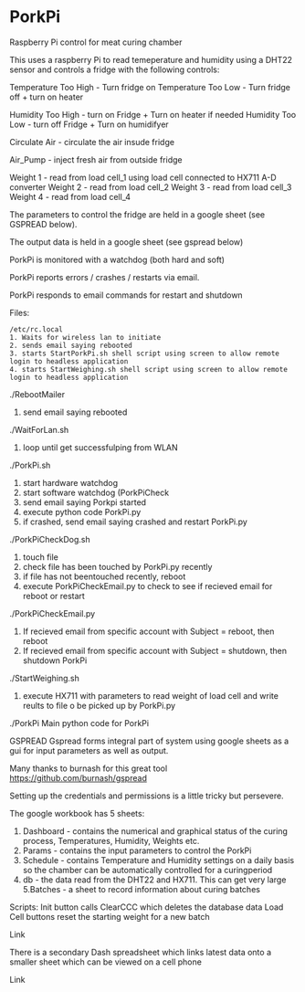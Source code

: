 # PorkPi
Raspberry Pi control for meat curing chamber

This uses a raspberry Pi to read temeperature and humidity using a DHT22 sensor and controls a fridge with the following controls:

  Temperature Too High - Turn fridge on
  Temperature Too Low - Turn fridge off + turn on heater
  
  Humidity Too High - turn on Fridge + Turn on heater if needed
  Humidity Too Low - turn off Fridge + Turn on humidifyer
  
  Circulate Air - circulate the air insude fridge
  
  Air_Pump - inject fresh air from outside fridge
  
  Weight 1 - read from load cell_1 using load cell connected to HX711 A-D converter 
  Weight 2 - read from load cell_2
  Weight 3 - read from load cell_3
  Weight 4 - read from load cell_4
  
  
  The parameters to control the fridge are held in a google sheet (see GSPREAD below).
  
  The output data is held in a google sheet (see gspread below)
  
  PorkPi is monitored with a watchdog (both hard and soft)
  
  PorkPi reports errors / crashes / restarts via email.
  
  PorkPi responds to email commands for restart and shutdown
  
  
  Files:
  
    /etc/rc.local
    1. Waits for wireless lan to initiate
    2. sends email saying rebooted
    3. starts StartPorkPi.sh shell script using screen to allow remote login to headless application
    4. starts StartWeighing.sh shell script using screen to allow remote login to headless application
   
   ./RebootMailer
   1. send email saying rebooted
   
   ./WaitForLan.sh
   1. loop until get successfulping from WLAN
   
   ./PorkPi.sh
   1. start hardware watchdog
   2. start software watchdog (PorkPiCheck
   3. send email saying Porkpi started
   4. execute python code PorkPi.py
   5. if crashed, send email saying crashed and restart PorkPi.py
   
   ./PorkPiCheckDog.sh
   1. touch file
   2. check file has been touched by PorkPi.py recently
   3. if file has not beentouched recently, reboot
   4. execute PorkPiCheckEmail.py to check to see if recieved email for reboot or restart
   
   ./PorkPiCheckEmail.py
   1. If recieved email from specific account with Subject = reboot, then reboot
   2. If recieved email from specific account with Subject = shutdown, then shutdown PorkPi
   
   ./StartWeighing.sh
   1. execute HX711 with parameters to read weight of load cell and write reults to file o be picked up by PorkPi.py
   
   ./PorkPi
   Main python code for PorkPi
   
   
   
   GSPREAD
   Gspread forms integral part of system using google sheets as a gui for input parameters as well as output.
   
   Many thanks to burnash for this great tool
   https://github.com/burnash/gspread
   
   Setting up the credentials and permissions is a little tricky but persevere.
   
   The google workbook has 5 sheets:
   1. Dashboard - contains the numerical and graphical status of the curing process, Temperatures, Humidity, Weights etc.
   2. Params - contains the input parameters to control the PorkPi 
   3. Schedule - contains Temperature and Humidity settings on a daily basis so the chamber can be automatically controlled for a curingperiod
   4. db - the data read from the DHT22 and HX711.  This can get very large
   5.Batches - a sheet to record information about curing batches
   
   Scripts:  Init button calls ClearCCC which deletes the database data
             Load Cell buttons reset the starting weight for a new batch
   
Link <need to figure out how to link google sheet here>   
   
   There is a secondary Dash spreadsheet which links latest data onto a smaller sheet which can be viewed on a cell phone
   
Link <need to figure out how to link google sheet here>     
  
